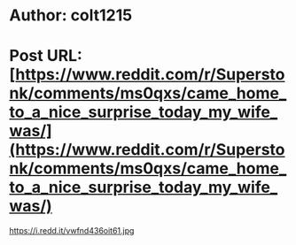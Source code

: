 # Author: colt1215
# Post URL: [https://www.reddit.com/r/Superstonk/comments/ms0qxs/came_home_to_a_nice_surprise_today_my_wife_was/](https://www.reddit.com/r/Superstonk/comments/ms0qxs/came_home_to_a_nice_surprise_today_my_wife_was/)


https://i.redd.it/vwfnd436oit61.jpg